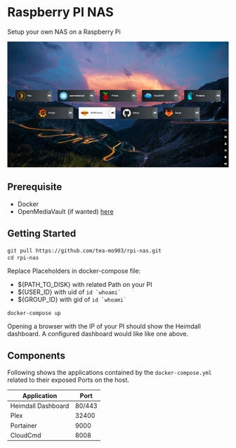# Raspberry PI NAS
Setup your own NAS on a Raspberry Pi

![dashboard](dashboard.jpg)

## Prerequisite
- Docker
- OpenMediaVault (if wanted) [here](https://www.openmediavault.org/)

## Getting Started
```
git pull https://github.com/tea-mo903/rpi-nas.git
cd rpi-nas
```
Replace Placeholders in docker-compose file:
- ${PATH_TO_DISK} with related Path on your PI
- ${USER_ID} with uid of ``id `whoami` ``
- ${GROUP_ID} with gid of ``id `whoami` ``
```
docker-compose up
```
Opening a browser with the IP of your PI should show the Heimdall dashboard. A configured dashboard would like like one above.

## Components
Following shows the applications contained by the `docker-compose.yml` related to their exposed Ports on the host.

| Application | Port |
| ------------| ---- |
| Heimdall Dashboard | 80/443 |
| Plex | 32400 |
| Portainer | 9000 |
| CloudCmd | 8008 |
